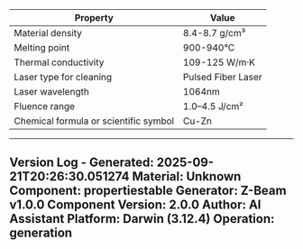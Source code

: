 | Property | Value |
|----------|-------|
| Material density | 8.4-8.7 g/cm³ |
| Melting point | 900-940°C |
| Thermal conductivity | 109-125 W/m·K |
| Laser type for cleaning | Pulsed Fiber Laser |
| Laser wavelength | 1064nm |
| Fluence range | 1.0–4.5 J/cm² |
| Chemical formula or scientific symbol | Cu-Zn |


---
Version Log - Generated: 2025-09-21T20:26:30.051274
Material: Unknown
Component: propertiestable
Generator: Z-Beam v1.0.0
Component Version: 2.0.0
Author: AI Assistant
Platform: Darwin (3.12.4)
Operation: generation
---